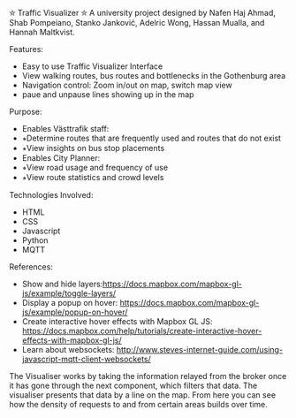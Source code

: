 ⛤ Traffic Visualizer ⛤
A university project designed by Nafen Haj Ahmad, Shab Pompeiano, Stanko Janković, Adelric Wong, Hassan Mualla, and Hannah Maltkvist.

Features:
*  Easy to use Traffic Visualizer Interface
*  View walking routes, bus routes and bottlenecks in the Gothenburg area 
*  Navigation control: Zoom in/out on map, switch map view
*  paue and unpause lines showing up in the map


Purpose:
*  Enables Västtrafik staff:
* 	⭒Determine routes that are frequently used and routes that do not exist
* 	⭒View insights on bus stop placements
*  Enables City Planner:
* 	⭒View road usage and frequency of use
* 	⭒View route statistics and crowd levels


Technologies Involved:
*  HTML
*  CSS
*  Javascript
*  Python
*  MQTT


References:
* Show and hide layers:https://docs.mapbox.com/mapbox-gl-js/example/toggle-layers/
* Display a popup on hover: https://docs.mapbox.com/mapbox-gl-js/example/popup-on-hover/
* Create interactive hover effects with Mapbox GL JS: https://docs.mapbox.com/help/tutorials/create-interactive-hover-effects-with-mapbox-gl-js/
* Learn about websockets: http://www.steves-internet-guide.com/using-javascript-mqtt-client-websockets/


The Visualiser works by taking the information relayed from the broker once it 
has gone through the next component, which filters that data. The visualiser presents that data by a line on
the map. From here you can see how the density of requests to and from certain
areas builds over time.